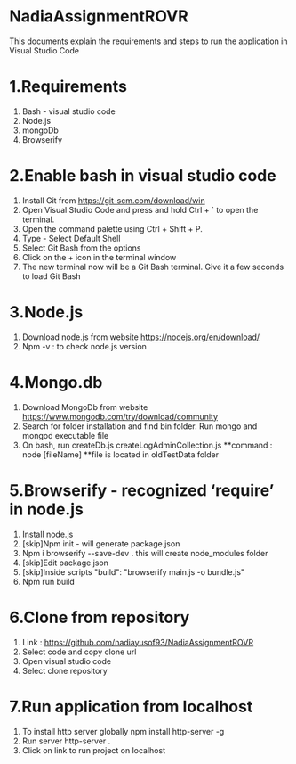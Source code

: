 # NadiaAssignmentROVR

This documents explain the requirements and steps to run the application in Visual Studio Code
# 1.Requirements
1. Bash - visual studio code
2. Node.js
3. mongoDb
4. Browserify

# 2.Enable bash in visual studio code
1. Install Git from https://git-scm.com/download/win
2. Open Visual Studio Code and press and hold Ctrl + ` to open the terminal.
3. Open the command palette using Ctrl + Shift + P.
4. Type - Select Default Shell
5. Select Git Bash from the options
6. Click on the + icon in the terminal window
7. The new terminal now will be a Git Bash terminal. Give it a few seconds to load Git Bash

# 3.Node.js
1. Download node.js from website https://nodejs.org/en/download/
2. Npm -v : to check node.js version

# 4.Mongo.db
1. Download MongoDb from website https://www.mongodb.com/try/download/community
2. Search for folder installation and find bin folder. Run mongo and mongod executable file
3. On bash, run
   createDb.js
   createLogAdminCollection.js
   **command : node [fileName]
   **file is located in oldTestData folder

# 5.Browserify - recognized ‘require’ in node.js
1. Install node.js
2. [skip]Npm init - will generate package.json
3. Npm i browserify --save-dev .  this will create node_modules folder
4. [skip]Edit package.json
5. [skip]Inside scripts "build": "browserify main.js -o bundle.js"
6. Npm run build

# 6.Clone from repository
1. Link : https://github.com/nadiayusof93/NadiaAssignmentROVR
2. Select code and copy clone url
3. Open visual studio code
4. Select clone repository

# 7.Run application from localhost
1. To install http server globally
   npm install http-server -g
2. Run server
   http-server . 
3. Click on link to run project on localhost
